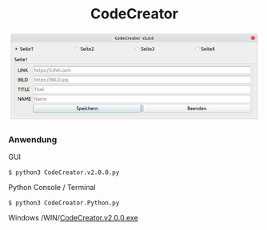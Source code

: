 <h1 align="center">CodeCreator</h1>

<p align="center">
    <img src="https://raw.githubusercontent.com/Morpheus2018/CodeCreator/CC.v2.0.0/screenshot/screenshot.v2.0.0.png" alt="Empty interface">
</p>

### Anwendung
GUI
```
$ python3 CodeCreator.v2.0.0.py
```
Python Console / Terminal
```
$ python3 CodeCreator.Python.py
```

Windows /WIN/<a href="https://github.com/Morpheus2018/CodeCreator/raw/CC.v2.0.0/WIN/CodeCreator.v2.0.0.exe">CodeCreator.v2.0.0.exe </a>